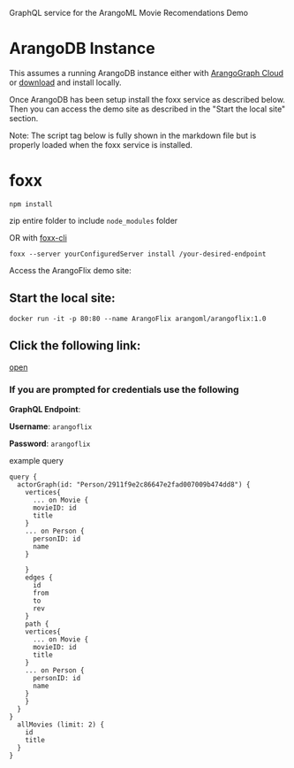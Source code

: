 GraphQL service for the ArangoML Movie Recomendations Demo

# ArangoDB Instance
This assumes a running ArangoDB instance either with [ArangoGraph Cloud](https://cloud.arangodb.com/) or [download](https://www.arangodb.com/download/) and install locally.

Once ArangoDB has been setup install the foxx service as described below. Then you can access the demo site as described in the "Start the local site" section.

Note: The script tag below is fully shown in the markdown file but is properly loaded when the foxx service is installed.

# foxx

`npm install`

zip entire folder to include `node_modules` folder

OR with [foxx-cli](https://github.com/arangodb/foxx-cli)


`foxx --server yourConfiguredServer install /your-desired-endpoint`


Access the ArangoFlix demo site:

<h2>Start the local site:</h2>

`docker run -it -p 80:80 --name ArangoFlix arangoml/arangoflix:1.0`

<h2>Click the following link:</h2>

<a id="urlTag" href="" target="_blank">open</a>

<h3>If you are prompted for credentials use the following</h3>

**GraphQL Endpoint**: <a id="graphQLURLanchor" href="" target="_blank"><p id="graphQLURL"></p></a>

**Username**: `arangoflix`

**Password**: `arangoflix`

<script>
  document.getElementById("urlTag").innerHTML = ("http://localhost:80/?OasisURL=" +(window.location.href.split("/_db")[0] + window.arangoHelper.databaseUrl("") + "/ml-demo") + "&OasisUSERNAME=arangoflix&OasisPASSWORD=arangoflix")
  document.getElementById("urlTag").href = ("http://localhost:80/?OasisURL=" +(window.location.href.split("/_db")[0] + window.arangoHelper.databaseUrl("") + "/ml-demo") + "&OasisUSERNAME=arangoflix&OasisPASSWORD=arangoflix")
  


  document.getElementById("graphQLURL").innerHTML = (window.location.href.split("/_db")[0] + window.arangoHelper.databaseUrl("") + "/ml-demo")
  document.getElementById("graphQLURLanchor").href = (window.location.href.split("/_db")[0] + window.arangoHelper.databaseUrl("") + "/ml-demo")
</script>

example query
```
query {
  actorGraph(id: "Person/2911f9e2c86647e2fad007009b474dd8") {
    vertices{
      ... on Movie {
      movieID: id
      title
    }
    ... on Person {
      personID: id
      name
    }
      
    }
    edges {
      id
      from
      to
      rev
    }
    path {
    vertices{
      ... on Movie {
      movieID: id
      title
    }
    ... on Person {
      personID: id
      name
    }      
    }
  }
}
  allMovies (limit: 2) {
    id 
    title
  }
}
```
